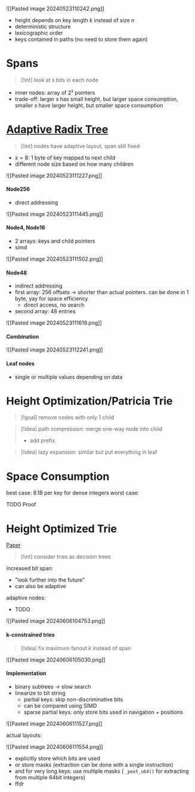 ![[Pasted image 20240523110242.png]]

- height depends on key length $k$ instead of size $n$
- deterministic structure
- lexicographic order
- keys contained in paths (no need to store them again)

# Spans

>[!int] look at $s$ bits in each node

- inner nodes: array of $2^s$ pointers
- trade-off: larger $s$ has small height, but larger space consumption, smaller $s$ have larger height, but smaller space consumption

# [Adaptive Radix Tree](https://db.in.tum.de/~leis/papers/ART.pdf)

>[!int] nodes have adaptive layout, span still fixed

- $s=8$: 1 byte of key mapped to next child
- different node size based on how many children

![[Pasted image 20240523111227.png]]

#### Node256

- direct addressing

![[Pasted image 20240523111445.png]]

#### Node4, Node16

- 2 arrays: keys and child pointers
- simd

![[Pasted image 20240523111502.png]]

#### Node48

- indirect addressing
- first array: 256 offsets -> shorter than actual pointers. can be done in 1 byte, yay for space efficiency
	- direct access, no search
- second array: 48 entries

![[Pasted image 20240523111619.png]]
#### Combination

![[Pasted image 20240523112241.png]]

#### Leaf nodes

- single or multiple values depending on data

# Height Optimization/Patricia Trie

>[!goal] remove nodes with only 1 child

>[!idea] path compression: merge one-way node into child
>- add prefix

>[!idea] lazy expansion: similar but put everything in leaf

# Space Consumption

best case: 8.1B per key for dense integers
worst case: 

TODO Proof

# Height Optimized Trie

[Paper](https://15721.courses.cs.cmu.edu/spring2020/papers/07-oltpindexes2/p521-binna.pdf)

>[!int] consider tries as decision trees

increased bit span:
- "look further into the future"
- can also be adaptive

adaptive nodes:
- TODO

![[Pasted image 20240606104753.png]]

#### k-constrained tries

>[!idea] fix maximum fanout $k$ instead of span

![[Pasted image 20240606105030.png]]

#### Implementation

- binary subtrees -> slow search
- linearize to bit string
	- partial keys: skip non-discriminative bits
	- can be compared using SIMD
	- sparse partial keys: only store bits used in navigation + positions

![[Pasted image 20240606111527.png]]

actual layouts:

![[Pasted image 20240606111554.png]]

- explicitly store which bits are used
- or store masks (extraction can be done with a single instruction)
- and for very long keys: use multiple masks ( `_pext_u64()` for extracting from multiple 64bit integers)
- ffdr